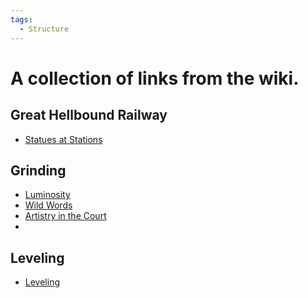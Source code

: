 ```yaml
---
tags:
  - Structure
---
```


# A collection of links from the wiki.
## Great Hellbound Railway
- [Statues at Stations](https://fallenlondon.wiki/wiki/Statues_at_the_GHR_Stations_(Guide))
## Grinding
- [Luminosity](https://fallenlondon.wiki/wiki/Luminosity_Grinding_(Guide))
- [Wild Words](https://fallenlondon.wiki/wiki/Wild_Words_Grinding_(Guide))
- [Artistry in the Court](https://fallenlondon.wiki/wiki/Artistry_in_the_Empress%27_Court_(Guide))
- 
## Leveling
- [Leveling](https://fallenlondon.wiki/wiki/Leveling_(Guide)#Early-game_leveling_\(5%E2%80%93100\))




